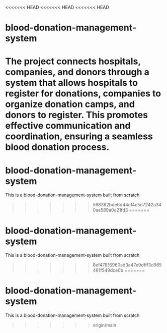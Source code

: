 <<<<<<< HEAD
<<<<<<< HEAD
<<<<<<< HEAD
# blood-donation-management-system

The project connects hospitals, companies, and donors through a system that allows hospitals to register for donations, companies to organize donation camps, and donors to register. This promotes effective communication and coordination, ensuring a seamless blood donation process.
=======
# blood-donation-management-system
This is a blood-donation-management-system built from scratch
>>>>>>> 568362bde6d44ef4c5d7242a340aa589a0e21fd3
=======
# blood-donation-management-system
This is a blood-donation-management-system built from scratch
>>>>>>> 8ef47816960ad3a47e9dfff3d965461f549dce0b
=======
# blood-donation-management-system
This is a blood-donation-management-system built from scratch
>>>>>>> origin/main
